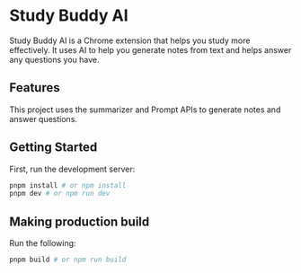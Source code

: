 # Study Buddy AI

Study Buddy AI is a Chrome extension that helps you study more effectively. It
uses AI to help you generate notes from text and helps answer any questions
you have.

## Features

This project uses the summarizer and Prompt APIs to generate notes and answer
questions.

## Getting Started

First, run the development server:

```bash
pnpm install # or npm install
pnpm dev # or npm run dev
```

## Making production build

Run the following:

```bash
pnpm build # or npm run build
```
